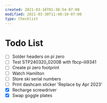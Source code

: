 ```yaml
---
created: 2021-03-16T01:38:54-07:00
modified: 2021-03-30T11:40:10-07:00
type: Checklist
---
```


# Todo List

- [ ] Solder headers on pi zero
- [ ] Test STP240320_0200B with fbcp-ili9341
- [ ] Create pi zero footprint
- [ ] Watch Hamilton
- [ ] Store ski serial numbers
- [ ] Print dashcam sticker 'Replace by Apr 2023'
- [x] Recharge screwdriver
- [x] Swap goggle plates